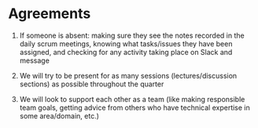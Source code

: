 # Agreements

1. If someone is absent: making sure they see the notes recorded in the daily scrum meetings, knowing what tasks/issues they have been assigned, and checking for any activity taking place on Slack and message

2. We will try to be present for as many sessions (lectures/discussion sections) as possible throughout the quarter

3. We will look to support each other as a team (like making responsible team goals, getting advice from others who have technical expertise in some area/domain, etc.)
